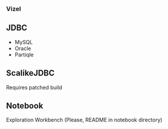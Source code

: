 ### Vizel

JDBC
----
* MySQL
* Oracle
* Partiqle

ScalikeJDBC
----
Requires patched build

Notebook
--------
Exploration Workbench
(Please, README in notebook directory)

